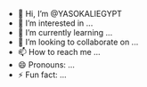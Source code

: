 - 👋 Hi, I’m @YASOKALIEGYPT
- 👀 I’m interested in ...
- 🌱 I’m currently learning ...
- 💞️ I’m looking to collaborate on ...
- 📫 How to reach me ...
- 😄 Pronouns: ...
- ⚡ Fun fact: ...

<!---
YASOKALIEGYPT/YASOKALIEGYPT is a ✨ special ✨ repository because its `README.md` (this file) appears on your GitHub profile.
You can click the Preview link to take a look at your changes.
--->
